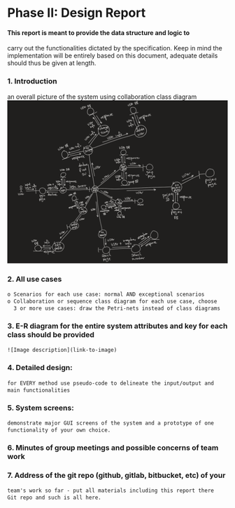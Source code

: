 # Phase II: Design Report
 
#### This report is meant to provide the data structure and logic to
carry out the functionalities dictated by the specification. Keep
in mind the implementation will be entirely based on this document,
adequate details should thus be given at length.

 ### 1. Introduction
 an overall picture of the system using collaboration class diagram 
 ![](overallClassDiagram.png)

 ### 2. All use cases
    o Scenarios for each use case: normal AND exceptional scenarios
    o Collaboration or sequence class diagram for each use case, choose 
      3 or more use cases: draw the Petri-nets instead of class diagrams
      

 ### 3. E-R diagram for the entire system attributes and key for each class should be provided
    ![Image description](link-to-image)

 ### 4. Detailed design:
    for EVERY method use pseudo-code to delineate the input/output and
    main functionalities

 ### 5. System screens:
    demonstrate major GUI screens of the system and a prototype of one
    functionality of your own choice.

 ### 6. Minutes of group meetings and possible concerns of team work

 ### 7. Address of the git repo (github, gitlab, bitbucket, etc) of your 
    team's work so far - put all materials including this report there
    Git repo and such is all here.
